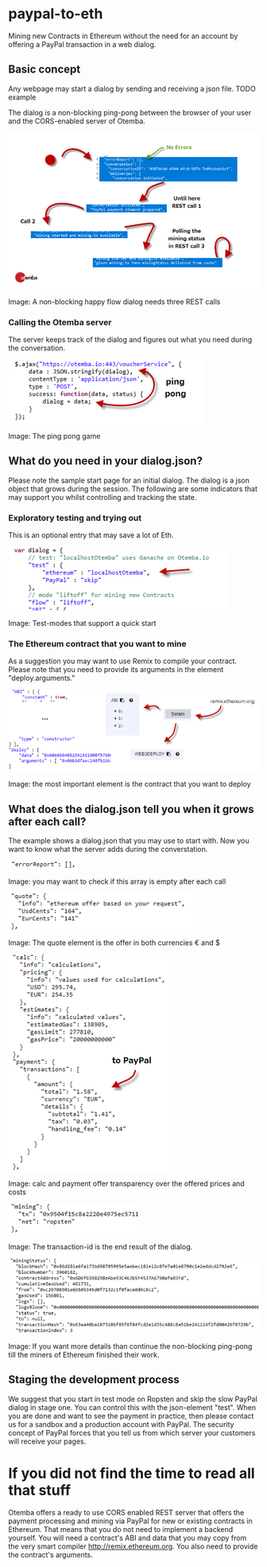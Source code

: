 ﻿# paypal-to-eth
Mining new Contracts in Ethereum without the need for an account by offering a PayPal transaction in a web dialog. 

## Basic concept
Any webpage may start a dialog by sending and receiving a json file. TODO example

The dialog is a non-blocking ping-pong between the browser of your user and the CORS-enabled server of Otemba.

![States of a happy flow](https://raw.githubusercontent.com/Otemba/paypal-to-eth/master/images/statesWithText.png)

Image: A non-blocking happy flow dialog needs three REST calls
### Calling the Otemba server
The server keeps track of the dialog and figures out what you need during the conversation. 

![Sample REST Call](https://raw.githubusercontent.com/Otemba/paypal-to-eth/master/images/sampleRESTCall.png)

Image: The ping pong game
## What do you need in your dialog.json?
Please note the sample start page for an initial dialog. The dialog is a json object that grows during the session. The following are some indicators that may support you whilst controlling and tracking the state.
### Exploratory testing and trying out
This is an optional entry that may save a lot of Eth.

![Test Modes](https://raw.githubusercontent.com/Otemba/paypal-to-eth/master/images/testModes.png)

Image: Test-modes that support a quick start
### The Ethereum contract that you want to mine
As a suggestion you may want to use Remix to compile your contract. Please note that you need to provide its arguments in the element "deploy.arguments."
 
![The contract](https://raw.githubusercontent.com/Otemba/paypal-to-eth/master/images/theContract.png)

Image: the most important element is the contract that you want to deploy
## What does the dialog.json tell you when it grows after each call?
The example shows a dialog.json that you may use to start with. Now you want to know what the server adds during the converstation.

![The errorReport](https://raw.githubusercontent.com/Otemba/paypal-to-eth/master/images/errorReport.png)

Image: you may want to check if this array is empty after each call

![The quote](https://raw.githubusercontent.com/Otemba/paypal-to-eth/master/images/theQuote.png)

Image: The quote element is the offer in both currencies € and $

![The calculation](https://raw.githubusercontent.com/Otemba/paypal-to-eth/master/images/theCalculation.png)

Image: calc and payment offer transparency over the offered prices and costs

![The tx](https://raw.githubusercontent.com/Otemba/paypal-to-eth/master/images/miningResult.png)

Image: The transaction-id is the end result of the dialog.

![The tx](https://raw.githubusercontent.com/Otemba/paypal-to-eth/master/images/miningStatus.png)


Image: If you want more details than continue the non-blocking ping-pong till the miners of Ethereum finished their work.

## Staging the development process
We suggest that you start in test mode on Ropsten and skip the slow PayPal dialog in stage one. You can control this with the json-element "test". When you are done and want to see the payment in practice, then please contact us for a sandbox and a production account with PayPal. The security concept of PayPal forces that you tell us from which server your customers will receive your pages.

# If you did not find the time to read all that stuff
Otemba offers a ready to use CORS enabled REST server that offers the payment processing and mining via PayPal for new or existing contracts in Ethereum.  That means that you do not need to implement a backend yourself.
You will need a contract's ABI and data that you may copy from the very smart compiler http://remix.ethereum.org. You also need to provide the contract's arguments.



 

<!--stackedit_data:
eyJoaXN0b3J5IjpbMTg3NDA4NzU3OSwxMDk2ODAwOTcsNjU3OD
E1MjMzLDE4NzE2Mzk3ODQsLTIwOTMzNTYxMzQsMTg5MjEzMzc2
MywxNTgzMzgyMzM3LDMyMjYyNzg1MCwxODYwNTg3MzAzLDE1Nj
A1MTI4ODUsLTE4NTc2ODU0MTEsNDU2NTc5NDk3LDExOTU3MTQ4
MzksLTExNjA1MzU2MywxNzgwMTY2NzU0LDIyMzI5NTUyLC0xND
g2MzIwMzIwLC00MTAwMDA3MjMsLTYzNjc0MDY4MiwxNTM4MzY0
NDU2XX0=
-->